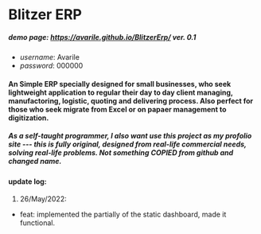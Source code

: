 # Blitzer ERP

##### demo page: https://avarile.github.io/BlitzerErp/ ver. 0.1

- _username_: Avarile
- _password_: 000000

#### An Simple ERP specially designed for small businesses, who seek lightweight application to regular their day to day client managing, manufactoring, logistic, quoting and delivering process. Also perfect for those who seek migrate from Excel or on papaer management to digitization.

##### As a self-taught programmer, I also want use this project as my profolio site --- this is fully original, designed from real-life commercial needs, solving real-life problems. Not something COPIED from github and changed name.

#### update log:

1. 26/May/2022:

- feat: implemented the partially of the static dashboard, made it functional.
